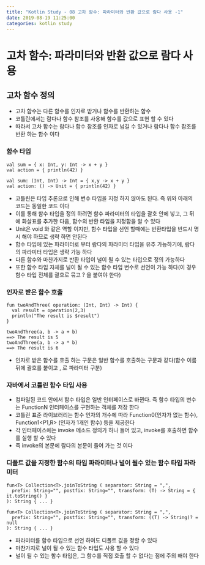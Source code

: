 ```yaml
---
title: "Kotlin Study - 08 고차 함수: 파라미터와 반환 값으로 람다 사용 -1"
date: 2019-08-19 11:25:00 
categories: kotlin study
---
```


# 고차 함수: 파라미터와 반환 값으로 람다 사용

## 고차 함수 정의
* 고차 함수는 다른 함수를 인자로 받거나 함수를 반환하는 함수
* 코틀린에서는 람다나 함수 참조를 사용해 함수를 값으로 표현 할 수 있다
* 따라서 고차 함수는 람다나 함수 참조를 인자로 넘길 수 있거나 람다나 함수 참조를 반환 하는 함수 이다

### 함수 타입
~~~
val sum = { x: Int, y: Int -> x + y }
val action = { println(42) }

val sum: (Int, Int) -> Int = { x,y -> x + y }
val action: () -> Unit = { println(42) }
~~~

* 코틀린은 타입 추론으로 인해 변수 타입을 지정 하지 않아도 된다. 즉 위와 아래의 코드는 동일한 코드 이다
* 이를 통해 함수 타입을 정의 하려면 함수 파라미터의 타입을 괄호 안에 넣고, 그 뒤에 화살표를 추가한 다음, 함수의 반환 타입을 지정함을 알 수 있다
* Unit은 void 와 같은 역할 이지만, 함수 타입을 선언 할때에는 반환타입을 반드시 명시 해야 하므로 생략 하면 안된다
* 함수 타입에 있는 파라미터로 부터 람다의 파라미터 타입을 유추 가능하기에, 람다의 파라미터 타입은 생략 가능 하다
* 다른 함수와 마찬가지로 반환 타입이 널이 될 수 있는 타입으로 정의 가능하다
* 또한 함수 타입 자체를 널이 될 수 있는 함수 타입 변수로 선언이 가능 하다(이 경우 함수 타입 전체를 괄호로 묶고 ? 을 붙여야 한다)

### 인자로 받은 함수 호출
~~~
fun twoAndThree( operation: (Int, Int) -> Int) {
  val result = operation(2,3)
  println("The result is $result")
}

twoAndThree(a, b -> a + b)
==> The result is 5
twoAndThree(a, b -> a * b)
==> The result is 6
~~~

* 인자로 받은 함수를 호출 하는 구문은 일반 함수를 호출하는 구문과 같다(함수 이름 뒤에 괄호를 붙이고 , 로 파라미터 구분)

### 자바에서 코틀린 함수 타입 사용
* 컴파일된 코드 안에서 함수 타입은 일반 인터페이스로 바뀐다. 즉 함수 타입의 변수는 FunctionN 인터페이스를 구현하는 객체를 저장 한다
* 코틀린 표준 라이브러리는 함수 인자의 개수에 따라 Function0<R>(인자가 없는 함수), Function1<P1,R> (인자가 1개인 함수) 등을 제공한다
* 각 인터페이스에는 invoke 메소드 정의가 하나 들어 있고, invoke를 호출하면 함수를 실행 할 수 있다
* 즉 invoke의 본문에 람다의 본문이 들어 가는 것 이다

### 디폴트 값을 지정한 함수의 타입 파라미터나 널이 될수 있는 함수 타입 파라미터
~~~
fun<T> Collection<T>.joinToString ( separator: String = ",",
  prefix: String="", postfix: String="", transform: (T) -> String = { it.toString() }
): String { ... }

fun<T> Collection<T>.joinToString ( separator: String = ",",
  prefix: String="", postfix: String="", transform: ((T) -> String)? = null
): String { ... }
~~~

* 파라미터를 함수 타입으로 선언 하여도 디폴트 값을 정할 수 있다
* 마찬가지로 널이 될 수 있는 함수 타입도 사용 할 수 있다
* 널이 될 수 있는 함수 타입은, 그 함수를 직접 호출 할 수 없다는 점에 주의 해야 한다


